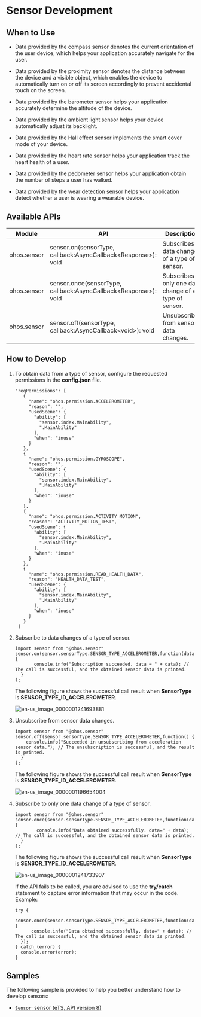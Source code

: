 # Sensor Development


## When to Use

- Data provided by the compass sensor denotes the current orientation of the user device, which helps your application accurately navigate for the user.

- Data provided by the proximity sensor denotes the distance between the device and a visible object, which enables the device to automatically turn on or off its screen accordingly to prevent accidental touch on the screen.

- Data provided by the barometer sensor helps your application accurately determine the altitude of the device.

- Data provided by the ambient light sensor helps your device automatically adjust its backlight.

- Data provided by the Hall effect sensor implements the smart cover mode of your device.

- Data provided by the heart rate sensor helps your application track the heart health of a user.

- Data provided by the pedometer sensor helps your application obtain the number of steps a user has walked.

- Data provided by the wear detection sensor helps your application detect whether a user is wearing a wearable device.


## Available APIs

| Module| API| Description|
| -------- | -------- | -------- |
| ohos.sensor | sensor.on(sensorType, callback:AsyncCallback&lt;Response&gt;): void | Subscribes to data changes of a type of sensor.|
| ohos.sensor | sensor.once(sensorType, callback:AsyncCallback&lt;Response&gt;): void | Subscribes to only one data change of a type of sensor.|
| ohos.sensor | sensor.off(sensorType, callback:AsyncCallback&lt;void&gt;): void | Unsubscribes from sensor data changes.|


## How to Develop

1. To obtain data from a type of sensor, configure the requested permissions in the **config.json** file.  
  
   ```
   "reqPermissions": [
      {
        "name": "ohos.permission.ACCELEROMETER",
        "reason": "",
        "usedScene": {
          "ability": [
            "sensor.index.MainAbility",
            ".MainAbility"
          ],
          "when": "inuse"
        }
      },
      {
        "name": "ohos.permission.GYROSCOPE",
        "reason": "",
        "usedScene": {
          "ability": [
            "sensor.index.MainAbility",
            ".MainAbility"
          ],
          "when": "inuse"
        }
      },
      {
        "name": "ohos.permission.ACTIVITY_MOTION",
        "reason": "ACTIVITY_MOTION_TEST",
        "usedScene": {
          "ability": [
            "sensor.index.MainAbility",
            ".MainAbility"
          ],
          "when": "inuse"
        }
      },
      {
        "name": "ohos.permission.READ_HEALTH_DATA",
        "reason": "HEALTH_DATA_TEST",
        "usedScene": {
          "ability": [
            "sensor.index.MainAbility",
            ".MainAbility"
          ],
          "when": "inuse"
        }
      }
    ]
   ```
   
2. Subscribe to data changes of a type of sensor.
  
   ```
   import sensor from "@ohos.sensor"
   sensor.on(sensor.sensorType.SENSOR_TYPE_ACCELEROMETER,function(data){
          console.info("Subscription succeeded. data = " + data); // The call is successful, and the obtained sensor data is printed.
     }
   );
   ```
   
   The following figure shows the successful call result when **SensorType** is **SENSOR_TYPE_ID_ACCELEROMETER**.
   
   ![en-us_image_0000001241693881](figures/en-us_image_0000001241693881.png)

3. Unsubscribe from sensor data changes.
  
   ```
   import sensor from "@ohos.sensor"
   sensor.off(sensor.sensorType.SENSOR_TYPE_ACCELEROMETER,function() {
       console.info("Succeeded in unsubscribing from acceleration sensor data."); // The unsubscription is successful, and the result is printed.
     }
   );
   ```
   
   The following figure shows the successful call result when **SensorType** is **SENSOR_TYPE_ID_ACCELEROMETER**.
   
   ![en-us_image_0000001196654004](figures/en-us_image_0000001196654004.png)

4. Subscribe to only one data change of a type of sensor.
  
   ```
   import sensor from "@ohos.sensor"
   sensor.once(sensor.sensorType.SENSOR_TYPE_ACCELEROMETER,function(data) {
           console.info("Data obtained successfully. data=" + data); // The call is successful, and the obtained sensor data is printed.
     }
   );
   ```
   
   The following figure shows the successful call result when **SensorType** is **SENSOR_TYPE_ID_ACCELEROMETER**.
   
   ![en-us_image_0000001241733907](figures/en-us_image_0000001241733907.png)

   If the API fails to be called, you are advised to use the **try/catch** statement to capture error information that may occur in the code. Example:

    ```
    try {
      sensor.once(sensor.sensorType.SENSOR_TYPE_ACCELEROMETER,function(data) {
          console.info("Data obtained successfully. data=" + data); // The call is successful, and the obtained sensor data is printed.
      });
    } catch (error) {
      console.error(error);
    }
    ```
## Samples

The following sample is provided to help you better understand how to develop sensors:

- [`Sensor`: sensor (eTS, API version 8)](https://gitee.com/openharmony/app_samples/tree/master/device/Sensor)
